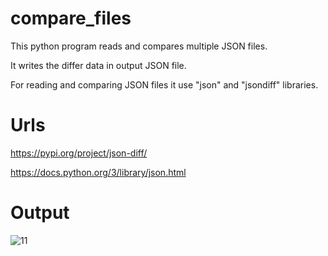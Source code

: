 # compare_files
This python program reads and compares multiple JSON files.

It writes the differ data in output JSON file.

For reading and comparing JSON files it use "json" and "jsondiff" libraries.

# Urls
https://pypi.org/project/json-diff/

https://docs.python.org/3/library/json.html

# Output
![11](https://github.com/18LoneWarrior/compare_files/assets/107700143/52de9727-e12f-4021-9453-e2f0771e2044)

